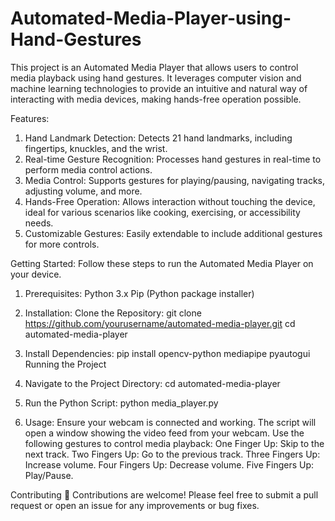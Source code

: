 # Automated-Media-Player-using-Hand-Gestures
This project is an Automated Media Player that allows users to control media playback using hand gestures. It leverages computer vision and machine learning technologies to provide an intuitive and natural way of interacting with media devices, making hands-free operation possible.

Features:
1. Hand Landmark Detection: Detects 21 hand landmarks, including fingertips, knuckles, and the wrist.
2. Real-time Gesture Recognition: Processes hand gestures in real-time to perform media control actions.
3. Media Control: Supports gestures for playing/pausing, navigating tracks, adjusting volume, and more.
4. Hands-Free Operation: Allows interaction without touching the device, ideal for various scenarios like cooking, exercising, or accessibility needs.
5. Customizable Gestures: Easily extendable to include additional gestures for more controls.

Getting Started:
Follow these steps to run the Automated Media Player on your device.

1. Prerequisites:
Python 3.x
Pip (Python package installer)

2. Installation:
Clone the Repository:
git clone https://github.com/yourusername/automated-media-player.git
cd automated-media-player

3. Install Dependencies:
pip install opencv-python mediapipe pyautogui
Running the Project

4. Navigate to the Project Directory:
cd automated-media-player

5. Run the Python Script:
python media_player.py

6. Usage:
Ensure your webcam is connected and working.
The script will open a window showing the video feed from your webcam.
Use the following gestures to control media playback:
One Finger Up: Skip to the next track.
Two Fingers Up: Go to the previous track.
Three Fingers Up: Increase volume.
Four Fingers Up: Decrease volume.
Five Fingers Up: Play/Pause.

Contributing 🤝
Contributions are welcome! Please feel free to submit a pull request or open an issue for any improvements or bug fixes.
